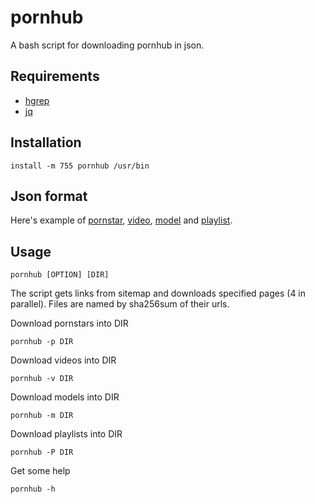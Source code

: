 # pornhub

A bash script for downloading pornhub in json.

## Requirements

 - [hgrep](https://github.com/TUVIMEN/hgrep)
 - [jq](https://github.com/stedolan/jq)

## Installation
    
    install -m 755 pornhub /usr/bin

## Json format

Here's example of [pornstar](pornstar-example.json), [video](video-example.json), [model](model-example.json) and [playlist](playlist-example.json).

## Usage

    pornhub [OPTION] [DIR]

The script gets links from sitemap and downloads specified pages (4 in parallel). Files are named by sha256sum of their urls.

Download pornstars into DIR

    pornhub -p DIR

Download videos into DIR

    pornhub -v DIR

Download models into DIR

    pornhub -m DIR

Download playlists into DIR

    pornhub -P DIR

Get some help

    pornhub -h

